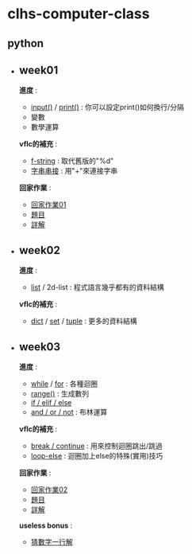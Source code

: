 # **clhs-computer-class**

## **python**

- ## week01

  **進度** :
  - [input()](https://www.w3schools.com/python/ref_func_input.asp "w3schools.com的教學") / [print()](https://linuxhandbook.com/print-in-python/ "linuxhandbook.com的教學") : 你可以設定print()如何換行/分隔
  - 變數
  - 數學運算

  **vflc的補充** :
  - [f-string](https://realpython.com/python-f-strings/ "realpython.com的教學") : 取代舊版的"%d"
  - [字串串接](https://www.w3schools.com/python/gloss_python_string_concatenation.asp "w3schools.com的教學") : 用"+"來連接字串

  **回家作業** :
  - [回家作業01](/高一/回家作業01 "題目 + 詳解(by vflc)")
  - [題目](/高一/回家作業01/only_problem.ipynb "by vflc")
  - [詳解](/高一/回家作業01/solve.ipynb "by vflc")

- ## week02

  **進度** :
  - [list](https://www.w3schools.com/python/python_lists.asp "w3schools.com的教學") / 2d-list : 程式語言幾乎都有的資料結構

  **vflc的補充** :
  - [dict](https://shengyu7697.github.io/blog/2018/10/24/Python-dict/ "shengyu7697的教學") / [set](https://shengyu7697.github.io/blog/2021/02/15/Python-set/ "shengyu7697的教學") / [tuple](https://shengyu7697.github.io/blog/2020/07/06/Python-tuple/ "shengyu7697的教學") : 更多的資料結構

- ## week03

  **進度** :
  - [while](https://shengyu7697.github.io/blog/2021/01/03/Python-while/ "shengyu7697的教學") / [for](https://www.w3schools.com/python/python_for_loops.asp "w3schools.com的教學") : 各種迴圈
  - [range()](https://shengyu7697.github.io/blog/2021/02/09/Python-range/ "shengyu7697的教學") : 生成數列
  - [if / elif / else](https://shengyu7697.github.io/blog/2019/11/19/Python-if/ "shengyu7697的教學")
  - [and / or / not](https://realpython.com/python-or-operator/ "realpython.com的教學") : 布林運算

  **vflc的補充** :
  - [break / continue](https://medium.com/@chiayinchen/1-分鐘搞懂-python-迴圈控制-break-continue-pass-be290cd1f9d8 "chiayinchen的教學") : 用來控制迴圈跳出/跳過
  - [loop-else](https://stackoverflow.com/questions/9979970/why-does-python-use-else-after-for-and-while-loops#answer-9980752 "stackoverflow.com上找到的超讚教學") : 迴圈加上else的特殊(實用)技巧

  **回家作業** :
  - [回家作業02](/高一/回家作業02 "題目 + 詳解(by vflc)")
  - [題目](/高一/回家作業02/only_problem.ipynb "by vflc")
  - [詳解](/高一/回家作業02/solve.ipynb "by vflc")

  **useless bonus** :
  - [猜數字一行解](/高一/回家作業02/guess_number_one_line.ipynb "by vflc")
